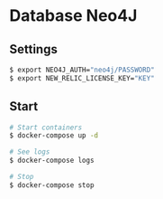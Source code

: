 # Database Neo4J

## Settings
```sh
$ export NEO4J_AUTH="neo4j/PASSWORD"
$ export NEW_RELIC_LICENSE_KEY="KEY"
```

## Start
```sh
# Start containers
$ docker-compose up -d

# See logs
$ docker-compose logs

# Stop
$ docker-compose stop
```
